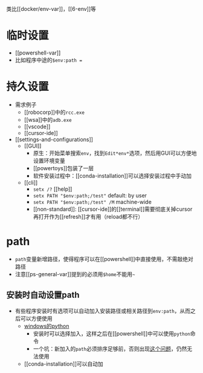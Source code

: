 类比[[docker/env-var]]，[[6-env]]等
# 临时设置
- [[powershell-var]]
- 比如程序中途的`$env:path = `
# 持久设置
- 需求例子
    - [[robocorp]]中的`rcc.exe`
    - [[wsa]]中的`adb.exe`
    - [[vscode]]
    - [[cursor-ide]]
- [[settings-and-configurations]]
  - [[GUI]]
    - 原生：开始菜单搜索`env`，找到`Edit*env*`选项，然后用GUI可以方便地设置环境变量
    - [[powertoys]]包装了一层
    - 软件安装过程中：[[conda-installation]]可以选择安装过程中手动加
  - [[cli]]
    - `setx /?` [[help]]
    - `setx PATH "$env:path;/test"` default: by user
    - `setx PATH "$env:path;/test" /M` machine-wide
    - [[non-standard]]: [[cursor-ide]]的[[terminal]]需要彻底关掉cursor再打开作为[[refresh]]才有用（reload都不行）
# path
- `path`变量新增路径，使得程序可以在[[powershell]]中直接使用，不需敲绝对路径
- 注意[[ps-general-var]]提到的必须用`$home`不能用`~`
## 安装时自动设置path
- 有些程序安装时有选项可以自动加入安装路径或相关路径到`env:path`，从而之后可以方便使用
  - [windows的python](https://www.python.org/downloads/windows/)
    - 安装时可以选择加入，这样之后在[[powershell]]中可以使用`python`命令
    - 一个坑：新加入的`path`必须排序足够前，否则出现[这个问题](https://cloud.tencent.com/developer/article/1652685)，仍然无法使用
  - [[conda-installation]]可以自动加